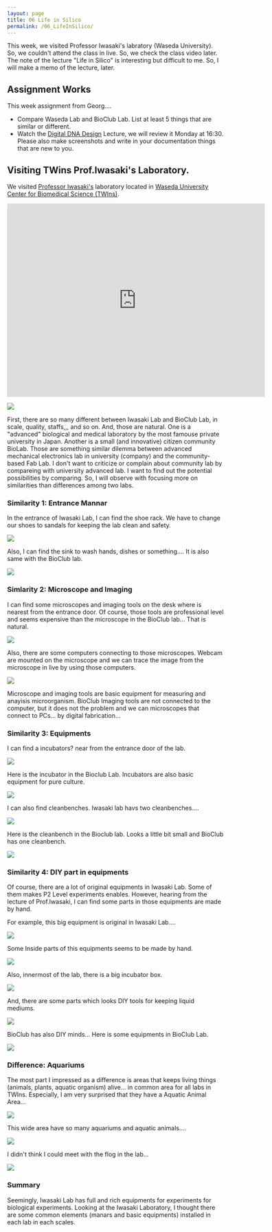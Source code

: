 ```yaml
---
layout: page
title: 06 Life in Silico
permalink: /06_LifeInSilico/
---
```


This week, we visited Professor Iwasaki's labratory (Waseda University). So, we couldn't attend the class in live. So, we check the class video later. The note of the lecture "Life in Silico" is interesting but difficult to me. So, I will make a memo of the lecture, later.

## Assignment Works

This week assignment from Georg....

- Compare Waseda Lab and BioClub Lab. List at least 5 things that are similar or different.
- Watch the [Digital DNA Design](https://vimeo.com/696442612) Lecture, we will review it Monday at 16:30. Please also make screenshots and write in your documentation things that are new to you.


## Visiting TWins Prof.Iwasaki's Laboratory.

We visited [Professor Iwasaki's](https://hideo-iwasaki.com/work) laboratory located in [Waseda University Center for Biomedical Science (TWIns)](https://www.waseda.jp/inst/twins/en/).

<iframe src="https://www.google.com/maps/embed?pb=!1m18!1m12!1m3!1d3240.1618050071543!2d139.71945371586287!3d35.697635680190274!2m3!1f0!2f0!3f0!3m2!1i1024!2i768!4f13.1!3m3!1m2!1s0x60188ce52c8ea001%3A0x79f2b7425642a965!2z5pep56iy55Sw5aSn5a2mIOWFiOerr-eUn-WRveWMu-enkeWtpuOCu-ODs-OCv-ODvO-8iFRXSW5z77yJ!5e0!3m2!1sja!2sjp!4v1649603320171!5m2!1sja!2sjp" width="600" height="450" style="border:0;" allowfullscreen="" loading="lazy" referrerpolicy="no-referrer-when-downgrade"></iframe>

![](../images/week06/6-1.jpg)

First, there are so many different between Iwasaki Lab and BioClub Lab, in scale, quality, staffs,,, and so on. And, those are natural. One is a "advanced" biological and medical laboratory by the most famouse private university in Japan. Another is a small (and innovative) citizen community BioLab. Those are something similar dilemma between advanced mechanical electronics lab in university (company) and the community-based Fab Lab. I don't want to criticize or complain about community lab by compareing with university advanced lab. I want to find out the potential possibilities by comparing. So, I will observe with focusing more on similarities than differences among two labs.

### Similarity 1: Entrance Mannar

In the entrance of Iwasaki Lab, I can find the shoe rack. We have to change our shoes to sandals for keeping the lab clean and safety. 

![](../images/week06/6-2.jpg)

Also, I can find the sink to wash hands, dishes or something.... It is also same with the BioClub lab.

![](../images/week06/6-3.jpg)

### Simlarity 2: Microscope and Imaging

I can find some microscopes and imaging tools on the desk where is nearest from the entrance door. Of course, those tools are professional level and seems expensive than the microscope in the BioClub lab... That is natural.

![](../images/week06/6-5.jpg)

Also, there are some computers connecting to those microscopes. Webcam are mounted on the microscope and we can trace the image from the microscope in live by using those computers.

![](../images/week06/6-4.jpg)

Microscope and imaging tools are basic equipment for measuring and anayisis microorganism. BioClub Imaging tools are not connected to the computer, but it does not the problem and we can microscopes that connect to PCs... by digital fabrication...

### Similarity 3: Equipments

I can find a incubators? near from the entrance door of the lab. 

![](../images/week06/6-6.jpg)

Here is the incubator in the Bioclub Lab. Incubators are also basic equipment for pure culture.

![](../images/week06/6-7.jpg)

I can also find cleanbenches. Iwasaki lab havs two cleanbenches....

![](../images/week06/6-8.jpg)

Here is the cleanbench in the Bioclub lab. Looks a little bit small and BioClub has one cleanbench. 

![](../images/week04/4-10.jpg)


### Similarity 4: DIY part in equipments

Of course, there are a lot of original equipments in Iwasaki Lab. Some of them makes P2 Level experiments enables. However, hearing from the lecture of Prof.Iwasaki, I can find some parts in those equipments are made by hand.

For example, this big equipment is original in Iwasaki Lab.... 

![](../images/week06/6-9.jpg)

Some Inside parts of this equipments seems to be made by hand.

![](../images/week06/6-10.jpg)

Also, innermost of the lab, there is a big incubator box. 

![](../images/week06/6-11.jpg)

And, there are some parts which looks DIY tools for keeping liquid mediums.

![](../images/week06/6-12.jpg)

BioClub has also DIY minds... Here is some equipments in BioClub Lab.

![](../images/week06/6-16.jpg)

### Difference: Aquariums

The most part I impressed as a difference is areas that keeps living things (animals, plants, aquatic organism) alive... in common area for all labs in TWIns. Especially, I am very surprised that they have a Aquatic Animal Area...

![](../images/week06/6-13.jpg)

This wide area have so many aquariums and aquatic animals.... 

![](../images/week06/6-14.jpg)

I didn't think I could meet with the flog in the lab...

![](../images/week06/6-15.jpg)

### Summary

Seemingly, Iwasaki Lab has full and rich equipments for experiments for biological experiments.  Looking at the Iwasaki Laboratory, I thought there are some common elements (manars and basic equipments) installed in each lab in each scales. 






